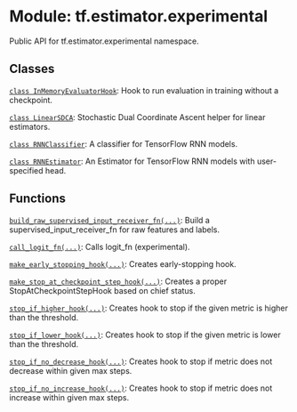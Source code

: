 <div itemscope itemtype="http://developers.google.com/ReferenceObject">
<meta itemprop="name" content="tf.estimator.experimental" />
<meta itemprop="path" content="Stable" />
</div>

# Module: tf.estimator.experimental

Public API for tf.estimator.experimental namespace.

## Classes

[`class InMemoryEvaluatorHook`](../../tf/estimator/experimental/InMemoryEvaluatorHook.md): Hook to run evaluation in training without a checkpoint.

[`class LinearSDCA`](../../tf/estimator/experimental/LinearSDCA.md): Stochastic Dual Coordinate Ascent helper for linear estimators.

[`class RNNClassifier`](../../tf/estimator/experimental/RNNClassifier.md): A classifier for TensorFlow RNN models.

[`class RNNEstimator`](../../tf/estimator/experimental/RNNEstimator.md): An Estimator for TensorFlow RNN models with user-specified head.

## Functions

[`build_raw_supervised_input_receiver_fn(...)`](../../tf/estimator/experimental/build_raw_supervised_input_receiver_fn.md): Build a supervised_input_receiver_fn for raw features and labels.

[`call_logit_fn(...)`](../../tf/estimator/experimental/call_logit_fn.md): Calls logit_fn (experimental).

[`make_early_stopping_hook(...)`](../../tf/estimator/experimental/make_early_stopping_hook.md): Creates early-stopping hook.

[`make_stop_at_checkpoint_step_hook(...)`](../../tf/estimator/experimental/make_stop_at_checkpoint_step_hook.md): Creates a proper StopAtCheckpointStepHook based on chief status.

[`stop_if_higher_hook(...)`](../../tf/estimator/experimental/stop_if_higher_hook.md): Creates hook to stop if the given metric is higher than the threshold.

[`stop_if_lower_hook(...)`](../../tf/estimator/experimental/stop_if_lower_hook.md): Creates hook to stop if the given metric is lower than the threshold.

[`stop_if_no_decrease_hook(...)`](../../tf/estimator/experimental/stop_if_no_decrease_hook.md): Creates hook to stop if metric does not decrease within given max steps.

[`stop_if_no_increase_hook(...)`](../../tf/estimator/experimental/stop_if_no_increase_hook.md): Creates hook to stop if metric does not increase within given max steps.

